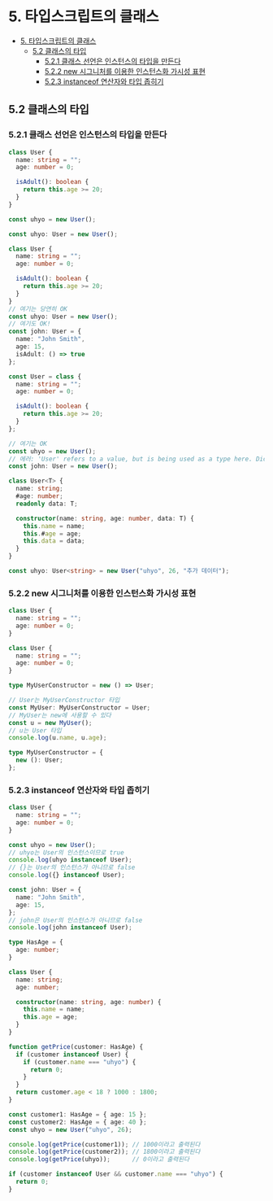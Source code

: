 # 5. 타입스크립트의 클래스

- [5. 타입스크립트의 클래스](#5-타입스크립트의-클래스)
  - [5.2 클래스의 타입](#52-클래스의-타입)
    - [5.2.1 클래스 선언은 인스턴스의 타입을 만든다](#521-클래스-선언은-인스턴스의-타입을-만든다)
    - [5.2.2 new 시그니처를 이용한 인스턴스화 가시성 표현](#522-new-시그니처를-이용한-인스턴스화-가시성-표현)
    - [5.2.3 instanceof 연산자와 타입 좁히기](#523-instanceof-연산자와-타입-좁히기)

## 5.2 클래스의 타입

### 5.2.1 클래스 선언은 인스턴스의 타입을 만든다
```ts
class User {
  name: string = "";
  age: number = 0;

  isAdult(): boolean {
    return this.age >= 20;
  }
}

const uhyo = new User();
```
```ts
const uhyo: User = new User();
```
```ts
class User {
  name: string = "";
  age: number = 0;

  isAdult(): boolean {
    return this.age >= 20;
  }
}
// 여기는 당연히 OK
const uhyo: User = new User();
// 여기도 OK!
const john: User = {
  name: "John Smith",
  age: 15,
  isAdult: () => true
};
```
```ts
const User = class {
  name: string = "";
  age: number = 0;

  isAdult(): boolean {
    return this.age >= 20;
  }
};

// 여기는 OK
const uhyo = new User();
// 에러: 'User' refers to a value, but is being used as a type here. Did you mean 'typeof User'?
const john: User = new User();
```
```ts
class User<T> {
  name: string;
  #age: number;
  readonly data: T;

  constructor(name: string, age: number, data: T) {
    this.name = name;
    this.#age = age;
    this.data = data;
  }
}

const uhyo: User<string> = new User("uhyo", 26, "추가 데이터");
```
### 5.2.2 new 시그니처를 이용한 인스턴스화 가시성 표현
```ts
class User {
  name: string = "";
  age: number = 0;
}
```
```ts
class User {
  name: string = "";
  age: number = 0;
}

type MyUserConstructor = new () => User;

// User는 MyUserConstructor 타입
const MyUser: MyUserConstructor = User;
// MyUser는 new에 사용할 수 있다
const u = new MyUser();
// u는 User 타입
console.log(u.name, u.age);
```
```ts
type MyUserConstructor = {
  new (): User;
};
```
### 5.2.3 instanceof 연산자와 타입 좁히기
```ts
class User {
  name: string = "";
  age: number = 0;
}

const uhyo = new User();
// uhyo는 User의 인스턴스이므로 true
console.log(uhyo instanceof User);
// {}는 User의 인스턴스가 아니므로 false
console.log({} instanceof User);

const john: User = {
  name: "John Smith",
  age: 15,
};
// john은 User의 인스턴스가 아니므로 false
console.log(john instanceof User);
```
```ts
type HasAge = {
  age: number;
}

class User {
  name: string;
  age: number;

  constructor(name: string, age: number) {
    this.name = name;
    this.age = age;
  }
}

function getPrice(customer: HasAge) {
  if (customer instanceof User) {
    if (customer.name === "uhyo") {
      return 0;
    }
  }
  return customer.age < 18 ? 1000 : 1800;
}

const customer1: HasAge = { age: 15 };
const customer2: HasAge = { age: 40 };
const uhyo = new User("uhyo", 26);

console.log(getPrice(customer1)); // 1000이라고 출력된다
console.log(getPrice(customer2)); // 1800이라고 출력된다
console.log(getPrice(uhyo));      // 0이라고 출력된다
```
```ts
if (customer instanceof User && customer.name === "uhyo") {
  return 0;
}
```